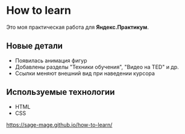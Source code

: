 # How to learn

Это моя практическая работа для **Яндекс.Практикум**.

## Новые детали

- Появилась анимация фигур
- Добавлены разделы "Техники обучения", "Видео нa TED" и др.
- Ссылки меняют внешний вид при наведении курсора

## Используемые технологии

- HTML
- CSS

<https://sage-mage.github.io/how-to-learn/>
